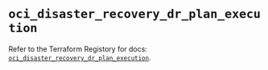 # `oci_disaster_recovery_dr_plan_execution`

Refer to the Terraform Registory for docs: [`oci_disaster_recovery_dr_plan_execution`](https://registry.terraform.io/providers/oracle/oci/6.18.0/docs/resources/disaster_recovery_dr_plan_execution).
